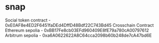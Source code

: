 # snap
 
Social token contract - 0xE0AF8e4ED2F6451faDEd4DffD48Bdf22C743Bd45 
Crosschain Contract 
Ethereum sepolia - 0xBB17Fe8cb03EFd960409E8fE79a780cA00797612
Arbitrum sepolia - 0xa6A0622622A8C64cca2098b60b248de7cA47bd6E